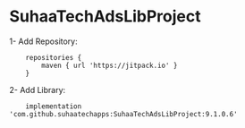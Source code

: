 # SuhaaTechAdsLibProject

1-	Add Repository:

		repositories {
			maven { url 'https://jitpack.io' }
		}

2-	Add Library:

  		implementation 'com.github.suhaatechapps:SuhaaTechAdsLibProject:9.1.0.6'
	
